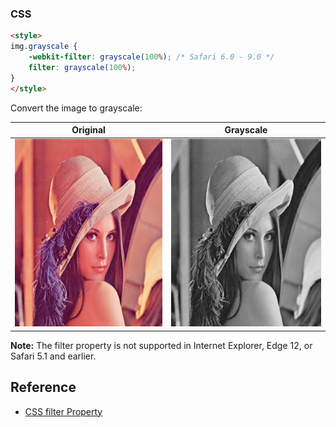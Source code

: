 

### CSS

``` html
<style>
img.grayscale {
    -webkit-filter: grayscale(100%); /* Safari 6.0 - 9.0 */
    filter: grayscale(100%);
}
</style>
```

<style>
img.grayscale {
    -webkit-filter: grayscale(100%); /* Safari 6.0 - 9.0 */
    filter: grayscale(100%);
}
</style>


<p>Convert the image to grayscale:</p>
    
| Original                                                       | Grayscale                  |  
|----------------------------------------------------------------|----------------------------|  
|<img src="../../lena.png" alt="Lenna" width="300" height="300"> | <img class="grayscale" src="../../lena.png" alt="Lenna" width="300" height="300"> |   


<p><strong>Note:</strong> The filter property is not supported in Internet Explorer, Edge 12, or Safari 5.1 and earlier.</p>


## Reference

- [CSS filter Property](https://www.w3schools.com/cssref/css3_pr_filter.asp)
